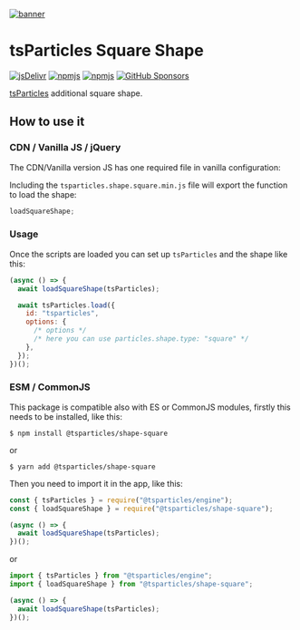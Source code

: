 [![banner](https://particles.js.org/images/banner2.png)](https://particles.js.org)

# tsParticles Square Shape

[![jsDelivr](https://data.jsdelivr.com/v1/package/npm/@tsparticles/shape-square/badge)](https://www.jsdelivr.com/package/npm/@tsparticles/shape-square)
[![npmjs](https://badge.fury.io/js/@tsparticles/shape-square.svg)](https://www.npmjs.com/package/@tsparticles/shape-square)
[![npmjs](https://img.shields.io/npm/dt/@tsparticles/shape-square)](https://www.npmjs.com/package/@tsparticles/shape-square) [![GitHub Sponsors](https://img.shields.io/github/sponsors/matteobruni)](https://github.com/sponsors/matteobruni)

[tsParticles](https://github.com/tsparticles/tsparticles) additional square shape.

## How to use it

### CDN / Vanilla JS / jQuery

The CDN/Vanilla version JS has one required file in vanilla configuration:

Including the `tsparticles.shape.square.min.js` file will export the function to load the shape:

```javascript
loadSquareShape;
```

### Usage

Once the scripts are loaded you can set up `tsParticles` and the shape like this:

```javascript
(async () => {
  await loadSquareShape(tsParticles);

  await tsParticles.load({
    id: "tsparticles",
    options: {
      /* options */
      /* here you can use particles.shape.type: "square" */
    },
  });
})();
```

### ESM / CommonJS

This package is compatible also with ES or CommonJS modules, firstly this needs to be installed, like this:

```shell
$ npm install @tsparticles/shape-square
```

or

```shell
$ yarn add @tsparticles/shape-square
```

Then you need to import it in the app, like this:

```javascript
const { tsParticles } = require("@tsparticles/engine");
const { loadSquareShape } = require("@tsparticles/shape-square");

(async () => {
  await loadSquareShape(tsParticles);
})();
```

or

```javascript
import { tsParticles } from "@tsparticles/engine";
import { loadSquareShape } from "@tsparticles/shape-square";

(async () => {
  await loadSquareShape(tsParticles);
})();
```
